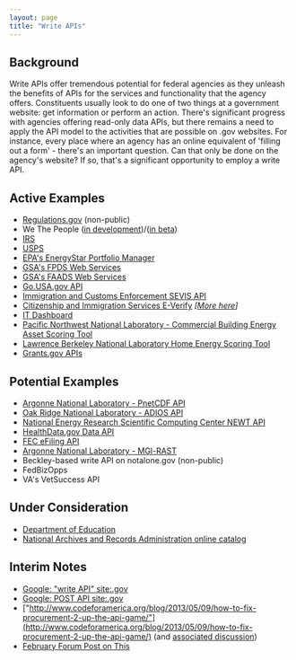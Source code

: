 ```yaml
---
layout: page
title: "Write APIs"
---
```


## Background 
Write APIs offer tremendous potential for federal agencies as they unleash the benefits of APIs for the services and functionality that the agency offers.  Constituents usually look to do one of two things at a government website: get information or perform an action.  There's significant progress with agencies offering read-only data APIs, but there remains a need to apply the API model to the activities that are possible on .gov websites.  For instance, every place where an agency has an online equivalent of 'filling out a form' - there's an important question.  Can that only be done on the agency's website?  If so, that's a significant opportunity to employ a write API.  

## Active Examples
* [Regulations.gov](https://www.federalregister.gov/blog/2014/07/new-submit-a-formal-comment-feature) (non-public)
* We The People ([in development](http://www.whitehouse.gov/blog/2013/11/04/write-api-we-people))/([in beta](http://www.whitehouse.gov/webform/apply-we-people-write-api-beta))
* [IRS](http://www.irs.gov/Tax-Professionals/e-File-Providers-&-Partners/Become-an-Authorized-e-file-Provider#phase3)
* [USPS](https://www.usps.com/business/web-tools-apis/)
* [EPA's EnergyStar Portfolio Manager](http://portfoliomanager.energystar.gov/webservices/home)
* [GSA's FPDS Web Services](https://www.fpds.gov/downloads/FPDS-Specifications-WebServices_Integration_Specifications_V1.4.doc)
* [GSA's FAADS Web Services](https://www.fpds.gov/downloads/FAADS/FAADS-Specifications-WebServices_Integration_Specifications_V2.doc)
* [Go.USA.gov API](https://go.usa.gov/api)
* [Immigration and Customs Enforcement SEVIS API](http://www.ice.gov/sevis/schools/batch.htm)
* [Citizenship and Immigration Services E-Verify](http://www.uscis.gov/faq-page/web-services#t12823n46707) *[[More here](http://www.uscis.gov/sites/default/files/USCIS/Verification/E-Verify/E-Verify_Native_Documents/E-Verify%20Manuals%20and%20Guides/Supplemental_Guide_for_Web_Services_Users.pdf)]*
* [IT Dashboard](https://www.itdashboard.gov/faq#faq24)
* [Pacific Northwest National Laboratory - Commercial Building Energy Asset Scoring Tool](https://assetscoreapi.pnnl.gov/apidoc/)
* [Lawrence Berkeley National Laboratory Home Energy Scoring Tool](https://developers.buildingsapi.lbl.gov/)
* [Grants.gov APIs](http://www.grants.gov/web/grants/s2s/applicant/web-services.html  )

## Potential Examples
* [Argonne National Laboratory - PnetCDF API](https://trac.mcs.anl.gov/projects/parallel-netcdf/wiki/Documentation)
* [Oak Ridge National Laboratory - ADIOS API](http://users.nccs.gov/~pnorbert/ADIOS-UsersManual-1.3.1.pdf#page=18)
* [National Energy Research Scientific Computing Center NEWT API](https://newt.nersc.gov/)
* [HealthData.gov Data API](http://healthdata.gov/data-api)
* [FEC eFiling API](http://fec.gov/elecfil/vendors.shtml)
* [Argonne National Laboratory - MGl-RAST](http://press.igsb.anl.gov/mgrdev/developers/)
* Beckley-based write API on notalone.gov (non-public)
* FedBizOpps 
* VA's VetSuccess API



## Under Consideration
* [Department of Education](https://www.ifap.ed.gov/fregisters/FR041614.html)
* [National Archives and Records Administration online catalog](http://blogs.archives.gov/online-public-access/wp-content/uploads/2014/04/NARA-Open-Government-Plan-2014-2016-Overview-4-1-14.pdf)

## Interim Notes
* [Google: "write API" site:.gov](https://www.google.com/search?q="write+API"+site%3A.gov)
* [Google: POST API site:.gov](https://www.google.com/search?q=%2BPOST+%2BAPI+site%3A.gov)
* ["http://www.codeforamerica.org/blog/2013/05/09/how-to-fix-procurement-2-up-the-api-game/"](http://www.codeforamerica.org/blog/2013/05/09/how-to-fix-procurement-2-up-the-api-game/) (and [associated discussion](https://groups.google.com/forum/?nomobile=true#!searchin/us-government-apis/write$20api/us-government-apis/h7lxWMZq2Zs/2cS1TKpDqd0J))
* [February Forum Post on This](https://groups.google.com/forum/?nomobile=true#!searchin/us-government-apis/write$20api/us-government-apis/nD-KTwb6NpU/c1XletXQ3fUJ)
